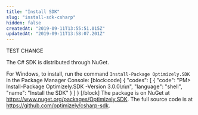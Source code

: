 ```yaml
---
title: "Install SDK"
slug: "install-sdk-csharp"
hidden: false
createdAt: "2019-09-11T13:55:51.015Z"
updatedAt: "2019-09-11T13:58:07.201Z"
---
```

TEST CHANGE

The C# SDK is distributed through NuGet.

For Windows, to install, run the command `Install-Package Optimizely.SDK` in the Package Manager Console:
[block:code]
{
  "codes": [
    {
      "code": "PM> Install-Package Optimizely.SDK -Version 3.0.0\n\n",
      "language": "shell",
      "name": "Install the SDK"
    }
  ]
}
[/block]
The package is on NuGet at https://www.nuget.org/packages/Optimizely.SDK. The full source code is at https://github.com/optimizely/csharp-sdk.